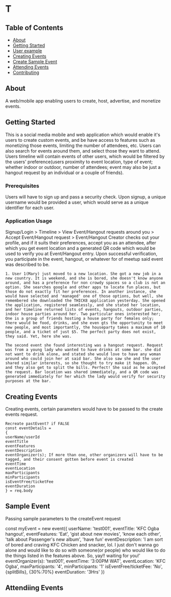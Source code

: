 # T

## Table of Contents
+ [About](#about)
+ [Getting Started](#getting_started)
+ [User example](#example)
+ [Creating Events](#create)
+ [Create Sample Event](#sample)
+ [Attending Events](#attend)
+ [Contributing](#contribution)

## About <a name = "about"></a>
A web/mobile app enabling users to create, host,  advertise, and monetize events.

## Getting Started <a name = "getting_started"></a>
This is a social media mobile and web application which would enable it's users to create custom events, and be have access to features such as monetizing those events, limiting the number of attendees, etc.
Users can also search for events around them, and select those they want to attend. Users timeline will contain events of other users, which would be filtered by the users' preference(users proximity to event location, type of event; whether indoor or outdoor, number of attendees; event may also be just a hangout request by an individual or a couple of friends). 

### Prerequisites
Users will have to sign up and pass a security check. Upon signup, a unique username would be provided a user, which would serve as a unique identifier for each user.

### Application Usage

Signup/Login > Timeline > View Event/Hangout requests around you > Accept Event/Hangout request > Event/Hangout Creator checks out your profile, and if it suits their preferences, accept you as an attendee, after which you get event location and a generated QR code which would be used to verify you at Event/Hangout entry. Upon successful verification, you participate in the event, hangout, or whatever for of meetup said event was described to be.

```
1. User 1(Mary) just moved to a new location. She got a new job in a new country. It is weekend, and she is bored, she doesn't know anyone around, and has a preference for non crowdy spaces so a club is not an option. She searches google and other apps to locate fun places, but those do not exactly fit her preferences. In another instance, she would have selected and 'managed' one of those options, but well, she remembered she downloaded the THICK8 application yesterday. She opened the application, registered seamlessly, and she stated her location, and her timeline returned lists of events, hangouts, outdoor parties, indoor house parties around her. Two particular ones interested her; One is a group of friends hosting a house party for females only; there would be food, drinks, and she even gts the opportunity to meet new people, and most importantly, the houseparty takes a maximum of 10 people, and a ticket of just $5. The perfect party does not exist, they said. Yet, here she was. 

The second event she found interesting was a hangout request. Request was from a young lady who wanted to have drinks at some bar. she did not want to drink alone, and stated she would love to have any woman around who could join her at said bar. She also saw she and the user shared similar interests, so she thought to try make it happen. Oh, and they also get to split the bills. Perfect! She said as he accepted the request. Bar location was shared immediately, and a QR code was generated immediately for her which the lady would verify for security purposes at the bar.
```

## Creating Events <a name = "create"></a>

Creating events, certain parameters would have to be passed to the create events request.

```
Recreate pastEvent? if FALSE
const eventDetails = 
{
userName/userId
eventTitle
eventFeatures
eventDescription
eventOrganizer(s); If more than one, other organizers will have to be tagged, and their consent gotten before event is created
eventTime
eventLocation
maxParticipants
minParticipants
isEventFree/ticketFee
eventDuration
} = req.body
```

## Sample Event <a name = "sample"></a>

Passing sample parameters to the createEvent request

const myEvent = new event({
userName: 'test001',
eventTitle: 'KFC Ogba hangout',
eventFeatures: 'Eat', 'gist about new movies', 'know each other', 'talk about Passenger's new album', 'have fun'
eventDescription: 'I am sort of bored and craving KFC Chicken and snacker, lol. I just don't wanna go alone and would like to do so with someone(or people) who would like to do the things listed in the features above. So, yay!! waiting for you!'
eventOrganizer(s): 'test001',
eventTime: '3:00PM WAT',
eventLocation: 'KFC Ogba',
maxParticipants: '4',
minParticipants: '1'
isEventFree/ticketFee: 'No', {splitBills}, {30%:70%}
eventDuration: '3Hrs'
})


## Attendiing Events <a name = "attend"></a>
